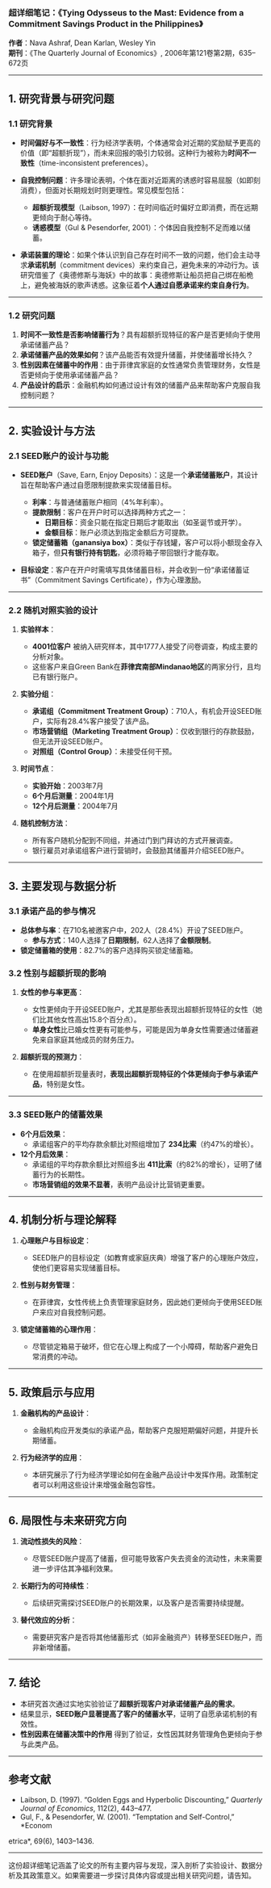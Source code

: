 ### **超详细笔记：《Tying Odysseus to the Mast: Evidence from a Commitment Savings Product in the Philippines》**  

**作者**：Nava Ashraf, Dean Karlan, Wesley Yin  
**期刊**：《The Quarterly Journal of Economics》, 2006年第121卷第2期，635–672页  

---

## **1. 研究背景与研究问题**  

### **1.1 研究背景**  
- **时间偏好与不一致性**：行为经济学表明，个体通常会对近期的奖励赋予更高的价值（即“超额折现”），而未来回报的吸引力较弱。这种行为被称为**时间不一致性**（time-inconsistent preferences）。
- **自我控制问题**：许多理论表明，个体在面对近距离的诱惑时容易屈服（如即刻消费），但面对长期规划时则更理性。常见模型包括：  
  - **超额折现模型**（Laibson, 1997）：在时间临近时偏好立即消费，而在远期更倾向于耐心等待。  
  - **诱惑模型**（Gul & Pesendorfer, 2001）：个体因自我控制不足而难以储蓄。  

- **承诺装置的理论**：如果个体认识到自己存在时间不一致的问题，他们会主动寻求**承诺机制**（commitment devices）来约束自己，避免未来的冲动行为。该研究借鉴了《奥德修斯与海妖》中的故事：奥德修斯让船员把自己绑在船桅上，避免被海妖的歌声诱惑。这象征着**个人通过自愿承诺来约束自身行为**。  

---

### **1.2 研究问题**  
1. **时间不一致性是否影响储蓄行为**？具有超额折现特征的客户是否更倾向于使用承诺储蓄产品？
2. **承诺储蓄产品的效果如何**？该产品能否有效提升储蓄，并使储蓄增长持久？
3. **性别因素在储蓄中的作用**：由于菲律宾家庭的女性通常负责管理财务，女性是否更倾向于使用承诺储蓄产品？
4. **产品设计的启示**：金融机构如何通过设计有效的储蓄产品来帮助客户克服自我控制问题？

---

## **2. 实验设计与方法**

### **2.1 SEED账户的设计与功能**  
- **SEED账户**（Save, Earn, Enjoy Deposits）：这是一个**承诺储蓄账户**，其设计旨在帮助客户通过自愿限制提款来实现储蓄目标。  
  - **利率**：与普通储蓄账户相同（4%年利率）。  
  - **提款限制**：客户在开户时可以选择两种方式之一：
    - **日期目标**：资金只能在指定日期后才能取出（如圣诞节或开学）。
    - **金额目标**：账户必须达到指定金额后方可提款。  
  - **锁定储蓄箱（ganansiya box）**：类似于存钱罐，客户可以将小额现金存入箱子，但**只有银行持有钥匙**，必须将箱子带回银行才能存取。

- **目标设定**：客户在开户时需填写具体储蓄目标，并会收到一份“承诺储蓄证书”（Commitment Savings Certificate），作为心理激励。

---

### **2.2 随机对照实验的设计**  
1. **实验样本**：  
   - **4001位客户** 被纳入研究样本，其中1777人接受了问卷调查，构成主要的分析对象。  
   - 这些客户来自Green Bank在**菲律宾南部Mindanao地区**的两家分行，且均已有银行账户。

2. **实验分组**：
   - **承诺组（Commitment Treatment Group）**：710人，有机会开设SEED账户，实际有28.4%客户接受了该产品。  
   - **市场营销组（Marketing Treatment Group）**：仅收到银行的存款鼓励，但无法开设SEED账户。  
   - **对照组（Control Group）**：未接受任何干预。  

3. **时间节点**：  
   - **实验开始**：2003年7月  
   - **6个月后测量**：2004年1月  
   - **12个月后测量**：2004年7月

4. **随机控制方法**：  
   - 所有客户随机分配到不同组，并通过门到门拜访的方式开展调查。  
   - 银行雇员对承诺组客户进行营销时，会鼓励其储蓄并介绍SEED账户。

---

## **3. 主要发现与数据分析**

### **3.1 承诺产品的参与情况**  
- **总体参与率**：在710名被邀客户中，202人（28.4%）开设了SEED账户。  
  - **参与方式**：140人选择了**日期限制**，62人选择了**金额限制**。  
- **锁定储蓄箱的使用**：82.7%的客户选择购买锁定储蓄箱。  

### **3.2 性别与超额折现的影响**  
1. **女性的参与率更高**：  
   - 女性更倾向于开设SEED账户，尤其是那些表现出超额折现特征的女性（她们比其他女性高出15.8个百分点）。
   - **单身女性**比已婚女性更有可能参与，可能是因为单身女性需要通过储蓄避免来自家庭其他成员的财务压力。

2. **超额折现的预测力**：  
   - 在使用超额折现量表时，**表现出超额折现特征的个体更倾向于参与承诺产品**，特别是女性。

---

### **3.3 SEED账户的储蓄效果**  
- **6个月后效果**：  
  - 承诺组客户的平均存款余额比对照组增加了 **234比索**（约47%的增长）。  
- **12个月后效果**：  
  - 承诺组的平均存款余额比对照组多出 **411比索**（约82%的增长），证明了储蓄行为的长期性。  
  - **市场营销组的效果不显著**，表明产品设计比营销更重要。

---

## **4. 机制分析与理论解释**

1. **心理账户与目标设定**：
   - SEED账户的目标设定（如教育或家庭庆典）增强了客户的心理账户效应，使他们更容易实现储蓄目标。

2. **性别与财务管理**：  
   - 在菲律宾，女性传统上负责管理家庭财务，因此她们更倾向于使用SEED账户来应对自我控制问题。

3. **锁定储蓄箱的心理作用**：  
   - 尽管锁定箱易于破坏，但它在心理上构成了一个小障碍，帮助客户避免日常消费的冲动。

---

## **5. 政策启示与应用**

1. **金融机构的产品设计**：  
   - 金融机构应开发类似的承诺产品，帮助客户克服短期偏好问题，并提升长期储蓄。

2. **行为经济学的应用**：  
   - 本研究展示了行为经济学理论如何在金融产品设计中发挥作用。政策制定者可以利用这些设计来增强金融包容性。

---

## **6. 局限性与未来研究方向**

1. **流动性损失的风险**：  
   - 尽管SEED账户提高了储蓄，但可能导致客户失去资金的流动性，未来需要进一步评估其净福利效果。

2. **长期行为的可持续性**：  
   - 后续研究需探讨SEED账户的长期效果，以及客户是否需要持续提醒。

3. **替代效应的分析**：  
   - 需要研究客户是否将其他储蓄形式（如非金融资产）转移至SEED账户，而非新增储蓄。

---

## **7. 结论**

- 本研究首次通过实地实验验证了**超额折现客户对承诺储蓄产品的需求**。  
- 结果显示，**SEED账户显著提高了客户的储蓄水平**，证明了自愿承诺机制的有效性。  
- **性别因素在储蓄决策中的作用** 得到了验证，女性因其财务管理角色更倾向于参与此类产品。

---

## **参考文献**  
- Laibson, D. (1997). “Golden Eggs and Hyperbolic Discounting,” *Quarterly Journal of Economics*, 112(2), 443–477.  
- Gul, F., & Pesendorfer, W. (2001). “Temptation and Self-Control,” *Econom

etrica*, 69(6), 1403–1436.  

---

这份超详细笔记涵盖了论文的所有主要内容与发现，深入剖析了实验设计、数据分析及其政策意义。如果需要进一步探讨具体内容或提出相关研究问题，请告知。